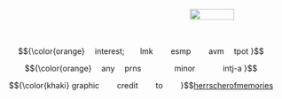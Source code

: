 <p align="center">                  
<img src="https://64.media.tumblr.com/c216c8f380e1560ed48d63955804c556/6e917a54f122d055-82/s400x600/8a9f8b3394757c39a1d8553f7a156dc7e6f3fed0.gif" height=20 width=80">


<p align="center"
  
      
<p align="center"> $${\color{orange}
  interest;  lmk   esmp   avm  tpot }$$
<p align="center"> $${\color{orange}
  any  prns     minor     intj-a }$$
<p align="center"> $${\color{khaki}
  graphic   credit   to   }$$<a href="https://www.tumblr.com/herrscherofmemories">herrscherofmemories</a> 

<!--
**aroaceyinyang/aroaceyinyang** is a ✨ _special_ ✨ repository because its `README.md` (this file) appears on your GitHub profile.

Here are some ideas to get you started:

- 🔭 I’m currently working on ...
- 🌱 I’m currently learning ...
- 👯 I’m looking to collaborate on ...
- 🤔 I’m looking for help with ...
- 💬 Ask me about ...
- 📫 How to reach me: ...
- 😄 Pronouns: ...
- ⚡ Fun fact: ...
-->
